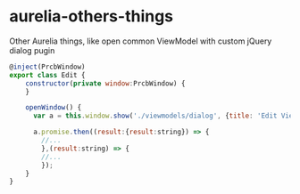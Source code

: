 # aurelia-others-things
Other Aurelia things, like open common ViewModel with custom jQuery dialog pugin


```javascript
@inject(PrcbWindow)
export class Edit {
    constructor(private window:PrcbWindow) {
    }

    openWindow() {
      var a = this.window.show('./viewmodels/dialog', {title: 'Edit ViewModel title ...'});

      a.promise.then((result:{result:string}) => {
		//...
        },(result:string) => {
		//...
        });
    }
}
```